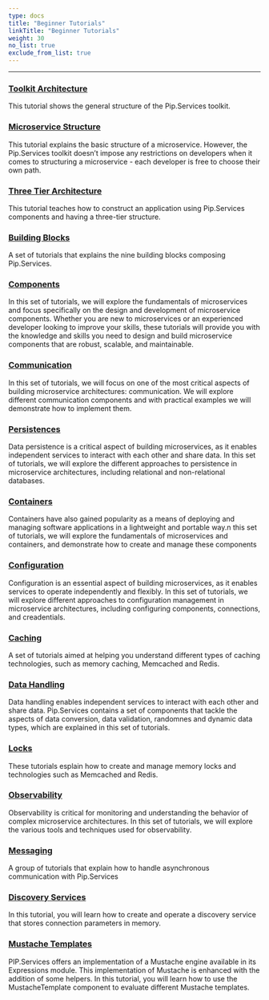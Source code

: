 ```yaml
---
type: docs
title: "Beginner Tutorials"
linkTitle: "Beginner Tutorials" 
weight: 30
no_list: true
exclude_from_list: true
---
```

---

### [Toolkit Architecture](toolkit_architecture)
This tutorial shows the general structure of the Pip.Services toolkit.

### [Microservice Structure](microservice_structure)
This tutorial explains the basic structure of a microservice. However, the Pip.Services toolkit doesn’t impose any restrictions on developers when it comes to structuring a microservice - each developer is free to choose their own path. 

### [Three Tier Architecture](three_tier_architecture)
This tutorial teaches how to construct an application using Pip.Services components and having a three-tier structure.

### [Building Blocks](building_blocks)
A set of tutorials that explains the nine building blocks composing Pip.Services.  

### [Components](component)
In this set of tutorials, we will explore the fundamentals of microservices and focus specifically on the design and development of microservice components. Whether you are new to microservices or an experienced developer looking to improve your skills, these tutorials will provide you with the knowledge and skills you need to design and build microservice components that are robust, scalable, and maintainable. 

### [Communication](communication)
In this set of tutorials, we will focus on one of the most critical aspects of building microservice architectures: communication.  We will explore different communication components and with practical examples we will demonstrate how to implement them. 

### [Persistences](persistences)
Data persistence is a critical aspect of building microservices, as it enables independent services to interact with each other and share data. In this set of tutorials, we will explore the different approaches to persistence in microservice architectures, including relational and non-relational databases.

### [Containers](containers)
Containers have also gained popularity as a means of deploying and managing software applications in a lightweight and portable way.n this set of tutorials, we will explore the fundamentals of microservices and containers, and demonstrate how to create and manage these components 

### [Configuration](configuration)
Configuration is an essential aspect of building microservices, as it enables services to operate independently and flexibly. In this set of tutorials, we will explore different approaches to configuration management in microservice architectures, including configuring components, connections, and creadentials.

### [Caching](caching)
A set of tutorials aimed at helping you understand different types of caching technologies, such as memory caching, Memcached and Redis.

### [Data Handling]()
Data handling enables independent services to interact with each other and share data. Pip.Services contains a set of components that tackle the aspects of data conversion, data validation, randomnes and dynamic data types, which are explained in this set of tutorials.

### [Locks](locks)
These tutorials esplain how to create and manage memory locks and technologies such as Memcached and Redis.

### [Observability](observability)
Observability is critical for monitoring and understanding the behavior of complex microservice architectures. In this set of tutorials, we will explore the various tools and techniques used for observability.

### [Messaging](messaging)
A group of tutorials that explain how to handle asynchronous communication with Pip.Services

### [Discovery Services](discovery_services)
In this tutorial, you will learn how to create and operate a discovery service that stores connection parameters in memory.

### [Mustache Templates](mustache_templates)
PIP.Services offers an implementation of a Mustache engine available in its Expressions module. This implementation of Mustache is enhanced with the addition of some helpers. In this tutorial, you will learn how to use the MustacheTemplate component to evaluate different Mustache templates.